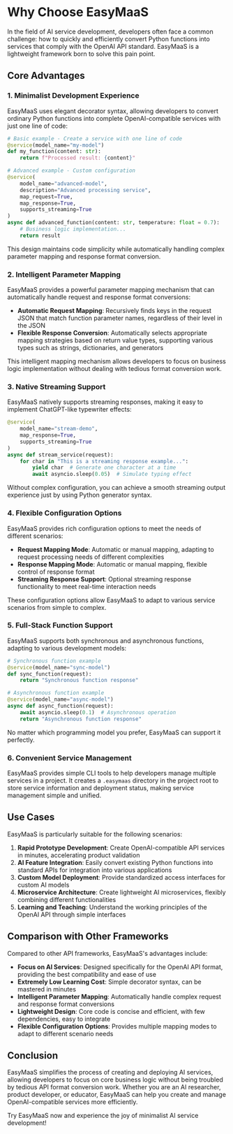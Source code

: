 # Why Choose EasyMaaS

In the field of AI service development, developers often face a common challenge: how to quickly and efficiently convert Python functions into services that comply with the OpenAI API standard. EasyMaaS is a lightweight framework born to solve this pain point.

## Core Advantages

### 1. Minimalist Development Experience

EasyMaaS uses elegant decorator syntax, allowing developers to convert ordinary Python functions into complete OpenAI-compatible services with just one line of code:

```python
# Basic example - Create a service with one line of code
@service(model_name="my-model")
def my_function(content: str):
    return f"Processed result: {content}"

# Advanced example - Custom configuration
@service(
    model_name="advanced-model",
    description="Advanced processing service",
    map_request=True,
    map_response=True,
    supports_streaming=True
)
async def advanced_function(content: str, temperature: float = 0.7):
    # Business logic implementation...
    return result
```

This design maintains code simplicity while automatically handling complex parameter mapping and response format conversion.

### 2. Intelligent Parameter Mapping

EasyMaaS provides a powerful parameter mapping mechanism that can automatically handle request and response format conversions:

- **Automatic Request Mapping**: Recursively finds keys in the request JSON that match function parameter names, regardless of their level in the JSON
- **Flexible Response Conversion**: Automatically selects appropriate mapping strategies based on return value types, supporting various types such as strings, dictionaries, and generators

This intelligent mapping mechanism allows developers to focus on business logic implementation without dealing with tedious format conversion work.

### 3. Native Streaming Support

EasyMaaS natively supports streaming responses, making it easy to implement ChatGPT-like typewriter effects:

```python
@service(
    model_name="stream-demo",
    map_response=True,
    supports_streaming=True
)
async def stream_service(request):
    for char in "This is a streaming response example...":
        yield char  # Generate one character at a time
        await asyncio.sleep(0.05)  # Simulate typing effect
```

Without complex configuration, you can achieve a smooth streaming output experience just by using Python generator syntax.

### 4. Flexible Configuration Options

EasyMaaS provides rich configuration options to meet the needs of different scenarios:

- **Request Mapping Mode**: Automatic or manual mapping, adapting to request processing needs of different complexities
- **Response Mapping Mode**: Automatic or manual mapping, flexible control of response format
- **Streaming Response Support**: Optional streaming response functionality to meet real-time interaction needs

These configuration options allow EasyMaaS to adapt to various service scenarios from simple to complex.

### 5. Full-Stack Function Support

EasyMaaS supports both synchronous and asynchronous functions, adapting to various development models:

```python
# Synchronous function example
@service(model_name="sync-model")
def sync_function(request):
    return "Synchronous function response"

# Asynchronous function example
@service(model_name="async-model")
async def async_function(request):
    await asyncio.sleep(0.1)  # Asynchronous operation
    return "Asynchronous function response"
```

No matter which programming model you prefer, EasyMaaS can support it perfectly.

### 6. Convenient Service Management

EasyMaaS provides simple CLI tools to help developers manage multiple services in a project. It creates a `.easymaas` directory in the project root to store service information and deployment status, making service management simple and unified.

## Use Cases

EasyMaaS is particularly suitable for the following scenarios:

1. **Rapid Prototype Development**: Create OpenAI-compatible API services in minutes, accelerating product validation
2. **AI Feature Integration**: Easily convert existing Python functions into standard APIs for integration into various applications
3. **Custom Model Deployment**: Provide standardized access interfaces for custom AI models
4. **Microservice Architecture**: Create lightweight AI microservices, flexibly combining different functionalities
5. **Learning and Teaching**: Understand the working principles of the OpenAI API through simple interfaces

## Comparison with Other Frameworks

Compared to other API frameworks, EasyMaaS's advantages include:

- **Focus on AI Services**: Designed specifically for the OpenAI API format, providing the best compatibility and ease of use
- **Extremely Low Learning Cost**: Simple decorator syntax, can be mastered in minutes
- **Intelligent Parameter Mapping**: Automatically handle complex request and response format conversions
- **Lightweight Design**: Core code is concise and efficient, with few dependencies, easy to integrate
- **Flexible Configuration Options**: Provides multiple mapping modes to adapt to different scenario needs

## Conclusion

EasyMaaS simplifies the process of creating and deploying AI services, allowing developers to focus on core business logic without being troubled by tedious API format conversion work. Whether you are an AI researcher, product developer, or educator, EasyMaaS can help you create and manage OpenAI-compatible services more efficiently.

Try EasyMaaS now and experience the joy of minimalist AI service development!
